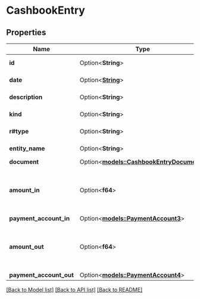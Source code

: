 # CashbookEntry

## Properties

Name | Type | Description | Notes
------------ | ------------- | ------------- | -------------
**id** | Option<**String**> | Cashbook id | [optional]
**date** | Option<[**String**](string.md)> | Cashbook date | [optional]
**description** | Option<**String**> | Cashbook description | [optional]
**kind** | Option<**String**> | Cashbook kind | [optional]
**r#type** | Option<**String**> | Cashbook type | [optional]
**entity_name** | Option<**String**> | Cashbook entity name | [optional]
**document** | Option<[**models::CashbookEntryDocument**](CashbookEntry_document.md)> |  | [optional]
**amount_in** | Option<**f64**> | [Only for cashbook entry in] Cashbook total amount in | [optional]
**payment_account_in** | Option<[**models::PaymentAccount3**](PaymentAccount_3.md)> |  | [optional]
**amount_out** | Option<**f64**> | [Only for cashbook entry out] Cashbook total amount out | [optional]
**payment_account_out** | Option<[**models::PaymentAccount4**](PaymentAccount_4.md)> |  | [optional]

[[Back to Model list]](../README.md#documentation-for-models) [[Back to API list]](../README.md#documentation-for-api-endpoints) [[Back to README]](../README.md)


